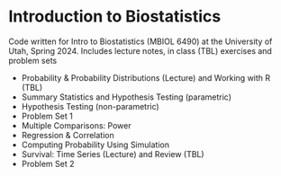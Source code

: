 # Introduction to Biostatistics
Code written for Intro to Biostatistics (MBIOL 6490) at the University of Utah, Spring 2024. Includes lecture notes, in class (TBL) exercises and problem sets
* Probability & Probability Distributions (Lecture) and Working with R (TBL)
* Summary Statistics and Hypothesis Testing (parametric)
* Hypothesis Testing (non-parametric)
* Problem Set 1
* Multiple Comparisons: Power
* Regression & Correlation
* Computing Probability Using Simulation
* Survival: Time Series (Lecture) and Review (TBL)
* Problem Set 2
